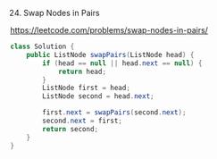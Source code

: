 24. Swap Nodes in Pairs

https://leetcode.com/problems/swap-nodes-in-pairs/

```Java
class Solution {
    public ListNode swapPairs(ListNode head) {
        if (head == null || head.next == null) {
            return head;
        }
        ListNode first = head;
        ListNode second = head.next;

        first.next = swapPairs(second.next);
        second.next = first;
        return second;
    }
}
```